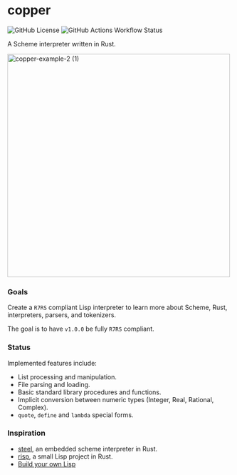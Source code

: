 # copper
![GitHub License](https://img.shields.io/github/license/sebastian-j-ibanez/copper?color=orange)
![GitHub Actions Workflow Status](https://img.shields.io/github/actions/workflow/status/sebastian-j-ibanez/copper/rust.yml)

A Scheme interpreter written in Rust.

<img width="auot" height="500" alt="copper-example-2 (1)" src="https://github.com/user-attachments/assets/4fa8b8f8-7b37-4c32-9670-eb2161b4a10b" />

### Goals

Create a `R7RS` compliant Lisp interpreter to learn more about Scheme, Rust, interpreters, parsers, and tokenizers.

The goal is to have `v1.0.0` be fully `R7RS` compliant.

### Status

Implemented features include:
- List processing and manipulation.
- File parsing and loading.
- Basic standard library procedures and functions.
- Implicit conversion between numeric types (Integer, Real, Rational, Complex).
- `quote`, `define` and `lambda` special forms.

### Inspiration
- [steel](https://github.com/mattwparas/steel), an embedded scheme interpreter in Rust.
- [risp](https://github.com/stopachka/risp?tab=readme-ov-file), a small Lisp project in Rust.
- [Build your own Lisp](https://www.buildyourownlisp.com/)
